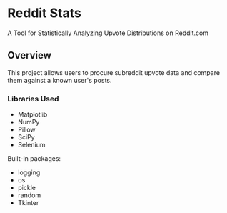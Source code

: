 # Reddit Stats
A Tool for Statistically Analyzing Upvote Distributions on Reddit.com

## Overview
This project allows users to procure subreddit upvote data and compare them against a known user's posts.

### Libraries Used
* Matplotlib
* NumPy
* Pillow
* SciPy
* Selenium

Built-in packages:
* logging
* os
* pickle
* random
* Tkinter
